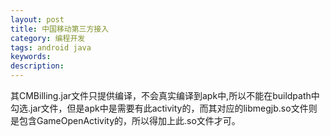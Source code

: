 ```yaml
---
layout: post
title: 中国移动第三方接入
category: 编程开发
tags: android java
keywords: 
description: 
---
```


其CMBilling.jar文件只提供编译，不会真实编译到apk中,所以不能在buildpath中勾选.jar文件，但是apk中是需要有此activity的，而其对应的libmegjb.so文件则是包含GameOpenActivity的，所以得加上此.so文件才可。







